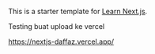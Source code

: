 This is a starter template for [Learn Next.js](https://nextjs.org/learn).

Testing buat upload ke vercel

https://nextjs-daffaz.vercel.app/
